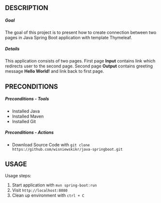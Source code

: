 DESCRIPTION
-----------

##### Goal
The goal of this project is to present how to create connection between two pages in Java Spring Boot application with template Thymeleaf. 

##### Details
This application consists of two pages. First page **Input** contains link which redirects user to the second page. Second page **Output** contains greeting message **Hello World!** and link back to first page.


PRECONDITIONS
-------------

##### Preconditions - Tools
* Installed Java
* Installed Maven
* Installed Git

##### Preconditions - Actions
* Download Source Code with `git clone https://github.com/wisniewskikr/java-springboot.git`


USAGE
-----

Usage steps:
1. Start application with `mvn spring-boot:run`
2. Visit `http://localhost:8080`
3. Clean up environment with `ctrl + C`